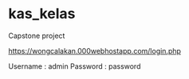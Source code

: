 # kas_kelas
Capstone project 

https://wongcalakan.000webhostapp.com/login.php

Username : admin
Password : password
